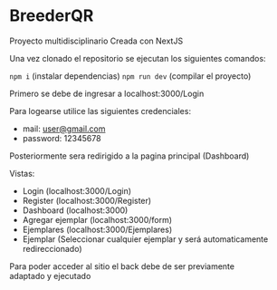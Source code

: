 # BreederQR
Proyecto multidisciplinario 
Creada con NextJS

Una vez clonado el repositorio se ejecutan los siguientes comandos:

`npm i` (instalar dependencias)
`npm run dev` (compilar el proyecto)

Primero se debe de ingresar a localhost:3000/Login

Para logearse utilice las siguientes credenciales:

- mail: user@gmail.com
- password: 12345678

Posteriormente sera redirigido a la pagina principal (Dashboard)

Vistas: 

- Login (localhost:3000/Login)
- Register (localhost:3000/Register)
- Dashboard (localhost:3000)
- Agregar ejemplar (localhost:3000/form)
- Ejemplares (localhost:3000/Ejemplares)
- Ejemplar (Seleccionar cualquier ejemplar y será automaticamente redireccionado)

Para poder acceder al sitio el back debe de ser previamente adaptado y ejecutado
